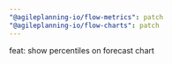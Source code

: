 ```yaml
---
"@agileplanning-io/flow-metrics": patch
"@agileplanning-io/flow-charts": patch
---
```


feat: show percentiles on forecast chart
